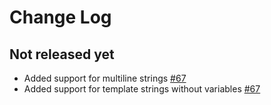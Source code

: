 # Change Log

## Not released yet

- Added support for multiline strings [\#67](https://github.com/Polyconseil/easygettext/pull/67)
- Added support for template strings without variables [\#67](https://github.com/Polyconseil/easygettext/pull/67)
